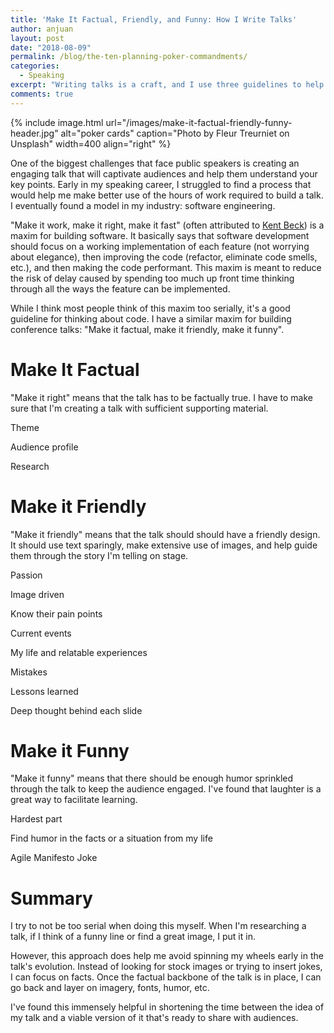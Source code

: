 ```yaml
---
title: 'Make It Factual, Friendly, and Funny: How I Write Talks'
author: anjuan
layout: post
date: "2018-08-09"
permalink: /blog/the-ten-planning-poker-commandments/
categories:
  - Speaking
excerpt: "Writing talks is a craft, and I use three guidelines to help direct my process. I make my talks factual, friendly, and funny."
comments: true
---
```


{% include image.html url="/images/make-it-factual-friendly-funny-header.jpg" alt="poker cards" caption="Photo by Fleur Treurniet on Unsplash" width=400 align="right" %}

One of the biggest challenges that face public speakers is creating an engaging talk that will captivate audiences and help them understand your key points. Early in my speaking career, I struggled to find a process that would help me make better use of the hours of work required to build a talk. I eventually found a model in my industry: software engineering.

"Make it work, make it right, make it fast" (often attributed to [Kent Beck](http://wiki.c2.com/?MakeItWorkMakeItRightMakeItFast)) is a maxim for building software. It basically says that software development should focus on a working implementation of each feature (not worrying about elegance), then improving the code (refactor, eliminate code smells, etc.), and then making the code performant. This maxim is meant to reduce the risk of delay caused by spending too much up front time thinking through all the ways the feature can be implemented.

While I think most people think of this maxim too serially, it's a good guideline for thinking about code. I have a similar maxim for building conference talks: "Make it factual, make it friendly, make it funny".

# Make It Factual

"Make it right" means that the talk has to be factually true. I have to make sure that I'm creating a talk with sufficient supporting material.


Theme

Audience profile

Research

# Make it Friendly

"Make it friendly" means that the talk should should have a friendly design. It should use text sparingly, make extensive use of images, and help guide them through the story I'm telling on stage.

Passion

Image driven

Know their pain points

Current events

My life and relatable experiences

Mistakes

Lessons learned

Deep thought behind each slide

# Make it Funny

"Make it funny" means that there should be enough humor sprinkled through the talk to keep the audience engaged. I've found that laughter is a great way to facilitate learning.

Hardest part

Find humor in the facts or a situation from my life

Agile Manifesto Joke

# Summary

I try to not be too serial when doing this myself. When I'm researching a talk, if I think of a funny line or find a great image, I put it in.

However, this approach does help me avoid spinning my wheels early in the talk's evolution. Instead of looking for stock images or trying to insert jokes, I can focus on facts. Once the factual backbone of the talk is in place, I can go back and layer on imagery, fonts, humor, etc.

I've found this immensely helpful in shortening the time between the idea of my talk and a viable version of it that's ready to share with audiences.
